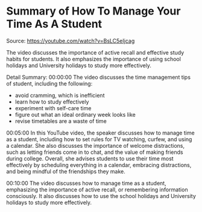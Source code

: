 # Summary of How To Manage Your Time As A Student

Source: https://youtube.com/watch?v=BsLC5eIjcag

The video discusses the importance of active recall and effective study habits for students. It also emphasizes the importance of using school holidays and University holidays to study more effectively.

Detail Summary: 
00:00:00
The video discusses the time management tips of student, including the following:

- avoid cramming, which is inefficient
- learn how to study effectively
- experiment with self-care time
- figure out what an ideal ordinary week looks like
- revise timetables are a waste of time

00:05:00
In this YouTube video, the speaker discusses how to manage time as a student, including how to set rules for TV watching, curfew, and using a calendar. She also discusses the importance of welcome distractions, such as letting friends come in to chat, and the value of making friends during college. Overall, she advises students to use their time most effectively by scheduling everything in a calendar, embracing distractions, and being mindful of the friendships they make.

00:10:00
The video discusses how to manage time as a student, emphasizing the importance of active recall, or remembering information consciously. It also discusses how to use the school holidays and University holidays to study more effectively.

